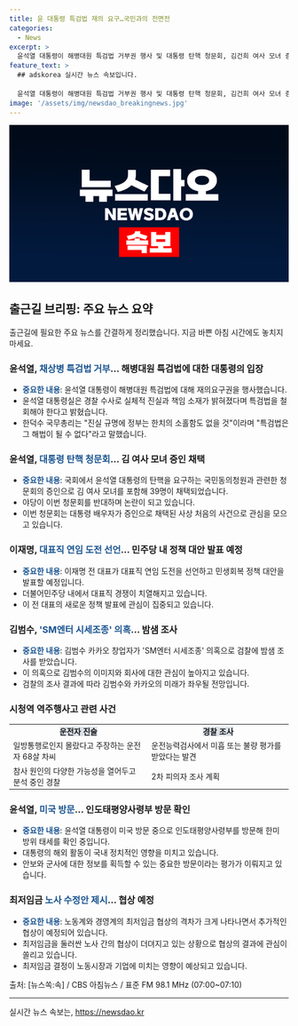 ```yaml
---
title: 윤 대통령 특검법 재의 요구…국민과의 전면전
categories:
  - News
excerpt: >
  윤석열 대통령이 해병대원 특검법 거부권 행사 및 대통령 탄핵 청문회, 김건희 여사 모녀 증인 채택, 이재명 전 민주당 대표 선언, 도이치모터스 공범 논란, 김범수 검찰 조사, 시청역 역주행사고 운전자 진술, 윤석열 대통령 미국 방문, 최저임금 노사 수정안 제시 등의 다양한 이슈가 화제이며, 민주당과 야당 사이의 갈등과 대통령과의 논란이 계속되고 있습니다.
feature_text: >
  ## adskorea 실시간 뉴스 속보입니다.

  윤석열 대통령이 해병대원 특검법 거부권 행사 및 대통령 탄핵 청문회, 김건희 여사 모녀 증인 채택, 이재명 전 민주당 대표 선언, 도이치모터스 공범 논란, 김범수 검찰 조사, 시청역 역주행사고 운전자 진술, 윤석열 대통령 미국 방문, 최저임금 노사 수정안 제시 등의 다양한 이슈가 화제이며, 민주당과 야당 사이의 갈등과 대통령과의 논란이 계속되고 있습니다.
image: '/assets/img/newsdao_breakingnews.jpg'
---
```


<p><img src="/assets/img/newsdao_breakingnews.jpg" alt="adskorea 속보" /></p>

<h2 data-ke-size="size26">출근길 브리핑: 주요 뉴스 요약</h2>

<p data-ke-size="size16">출근길에 필요한 주요 뉴스를 간결하게 정리했습니다. 지금 바쁜 아침 시간에도 놓치지 마세요.</p>

<h3>윤석열, <b><span style="color: #1a5490;">채상병 특검법 거부</span></b>… 해병대원 특검법에 대한 대통령의 입장</h3>

<ul>
    <li><b><span style="color: #1a5490;">중요한 내용</span></b>: 윤석열 대통령이 해병대원 특검법에 대해 재의요구권을 행사했습니다.</li>
    <li>윤석열 대통령실은 경찰 수사로 실체적 진실과 책임 소재가 밝혀졌다며 특검법을 철회해야 한다고 밝혔습니다.</li>
    <li>한덕수 국무총리는 "진실 규명에 정부는 한치의 소홀함도 없을 것"이라며 "특검법은 그 해법이 될 수 없다"라고 말했습니다.</li>
</ul>

<h3>윤석열, <b><span style="color: #1a5490;">대통령 탄핵 청문회</span></b>… 김 여사 모녀 증인 채택</h3>

<ul>
    <li><b><span style="color: #1a5490;">중요한 내용</span></b>: 국회에서 윤석열 대통령의 탄핵을 요구하는 국민동의청원과 관련한 청문회의 증인으로 김 여사 모녀를 포함해 39명이 채택되었습니다.</li>
    <li>야당이 이번 청문회를 반대하며 논란이 되고 있습니다.</li>
    <li>이번 청문회는 대통령 배우자가 증인으로 채택된 사상 처음의 사건으로 관심을 모으고 있습니다.</li>
</ul>

<h3>이재명, <b><span style="color: #1a5490;">대표직 연임 도전 선언</span></b>… 민주당 내 정책 대안 발표 예정</h3>

<ul>
    <li><b><span style="color: #1a5490;">중요한 내용</span></b>: 이재명 전 대표가 대표직 연임 도전을 선언하고 민생회복 정책 대안을 발표할 예정입니다.</li>
    <li>더불어민주당 내에서 대표직 경쟁이 치열해지고 있습니다.</li>
    <li>이 전 대표의 새로운 정책 발표에 관심이 집중되고 있습니다.</li>
</ul>

<h3>김범수, <b><span style="color: #1a5490;">'SM엔터 시세조종' 의혹</span></b>… 밤샘 조사</h3>

<ul>
    <li><b><span style="color: #1a5490;">중요한 내용</span></b>: 김범수 카카오 창업자가 'SM엔터 시세조종' 의혹으로 검찰에 밤샘 조사를 받았습니다.</li>
    <li>이 의혹으로 김범수의 이미지와 회사에 대한 관심이 높아지고 있습니다.</li>
    <li>검찰의 조사 결과에 따라 김범수와 카카오의 미래가 좌우될 전망입니다.</li>
</ul>

<h3>시청역 역주행사고 관련 사건</h3>

<table>
    <tr>
        <td style="text-align: center; height: 17px;"><b><span style="background-color: #21538527;">운전자 진술</span></b></td>
        <td style="text-align: center; height: 17px;"><b><span style="background-color: #21538527;">경찰 조사</span></b></td>
    </tr>
    <tr>
        <td>일방통행로인지 몰랐다고 주장하는 운전자 68살 차씨</td>
        <td>운전능력검사에서 미흡 또는 불량 평가를 받았다는 발견</td>
    </tr>
    <tr>
        <td>참사 원인의 다양한 가능성을 열어두고 분석 중인 경찰</td>
        <td>2차 피의자 조사 계획</td>
    </tr>
</table>

<h3>윤석열, <b><span style="color: #1a5490;">미국 방문</span></b>… 인도태평양사령부 방문 확인</h3>

<ul>
    <li><b><span style="color: #1a5490;">중요한 내용</span></b>: 윤석열 대통령이 미국 방문 중으로 인도태평양사령부를 방문해 한미 방위 태세를 확인 중입니다.</li>
    <li>대통령의 해외 활동이 국내 정치적인 영향을 미치고 있습니다.</li>
    <li>안보와 군사에 대한 정보를 획득할 수 있는 중요한 방문이라는 평가가 이뤄지고 있습니다.</li>
</ul>

<h3>최저임금 <b><span style="color: #1a5490;">노사 수정안 제시</span></b>… 협상 예정</h3>

<ul>
    <li><b><span style="color: #1a5490;">중요한 내용</span></b>: 노동계와 경영계의 최저임금 협상의 격차가 크게 나타나면서 추가적인 협상이 예정되어 있습니다.</li>
    <li>최저임금을 둘러싼 노사 간의 협상이 더뎌지고 있는 상황으로 협상의 결과에 관심이 쏠리고 있습니다.</li>
    <li>최저임금 결정이 노동시장과 기업에 미치는 영향이 예상되고 있습니다.</li>
</ul>

<p data-ke-size="size16">출처: [뉴스쏙:속] / CBS 아침뉴스 / 표준 FM 98.1 MHz (07:00~07:10)</p>

<hr>

<p data-ke-size="size16"></p>
실시간 뉴스 속보는, <a href="https://newsdao.kr" rel="dofollow">https://newsdao.kr</a>


